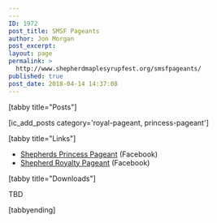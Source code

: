 ```yaml
---
---
ID: 1972
post_title: SMSF Pageants
author: Jon Morgan
post_excerpt:
layout: page
permalink: >
  http://www.shepherdmaplesyrupfest.org/smsfpageants/
published: true
post_date: 2018-04-14 14:37:08
---
```

[tabby title="Posts"]

[ic_add_posts category='royal-pageant, princess-pageant']

[tabby title="Links"]
<ul>
 	<li><a href="https://www.facebook.com/shepherds.princesspagent">Shepherds Princess Pageant</a> (Facebook)</li>
 	<li><a href="https://www.facebook.com/ShepherdQueenPageant/">Shepherd Royalty Pageant</a> (Facebook)</li>
</ul>
[tabby title="Downloads"]

TBD

[tabbyending]